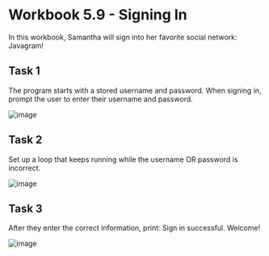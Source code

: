 # Workbook 5.9 - Signing In
In this workbook, Samantha will sign into her favorite social network: Javagram!

## Task 1
The program starts with a stored username and password. When signing in, prompt the user to enter their username and password.

![image](https://user-images.githubusercontent.com/93065901/194772440-831f5ca8-0187-4789-826c-fa66926b30cb.png)

## Task 2
Set up a loop that keeps running while the username OR password is incorrect.

![image](https://firebasestorage.googleapis.com/v0/b/learnthepart-75aed.appspot.com/o/images%2F5c521b56-8828-48e8-8064-142190eef521?alt=media&token=44ba4f02-c2db-4a37-b62c-9923774442e5)

## Task 3
After they enter the correct information, print: Sign in successful. Welcome!

![image](https://firebasestorage.googleapis.com/v0/b/learnthepart-75aed.appspot.com/o/images%2Ff80f2036-7646-4d8c-b14f-e61abdc2e906?alt=media&token=a2098a4a-acd6-4412-b823-ad2e9a903c53)
